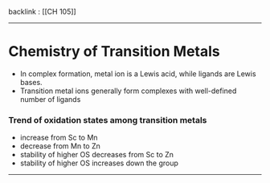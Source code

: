 backlink : [[CH 105]]

---
# Chemistry of Transition Metals
- In complex formation, metal ion is a Lewis acid, while ligands are Lewis bases.
- Transition metal ions generally form complexes with well-defined number of ligands
### Trend of oxidation states among transition metals
- increase from Sc to Mn
- decrease from Mn to Zn
- stability of higher OS decreases from Sc to Zn
- stability of higher OS increases down the group

---